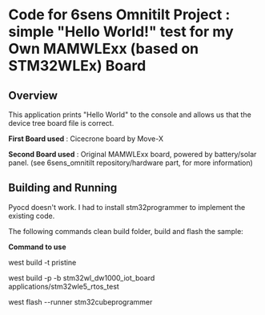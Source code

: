 # Code for 6sens Omnitilt Project : simple "Hello World!" test for my Own MAMWLExx (based on STM32WLEx) Board

## Overview
This application prints "Hello World" to the console and allows us that the device tree board file is correct.

**First Board used** :  Cicecrone board by Move-X

**Second Board used** : Original MAMWLExx board, powered by battery/solar panel. (see 6sens_omnitilt repository/hardware part, for more information)

## Building and Running
Pyocd doesn't work. I had to install stm32programmer to implement the existing code.

The following commands clean build folder, build and flash the sample:

**Command to use**

west build -t pristine

west build -p -b stm32wl_dw1000_iot_board applications/stm32wle5_rtos_test

west flash --runner stm32cubeprogrammer
